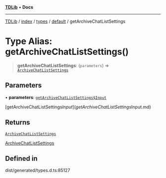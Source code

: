 [**TDLib**](../../../../../../README.md) • **Docs**

***

[TDLib](../../../../../../modules.md) / [index](../../../../../README.md) / [types](../../../README.md) / [default](../README.md) / getArchiveChatListSettings

# Type Alias: getArchiveChatListSettings()

> **getArchiveChatListSettings**: (`parameters`) => [`ArchiveChatListSettings`](ArchiveChatListSettings.md)

## Parameters

• **parameters**: [`getArchiveChatListSettings$Input`](getArchiveChatListSettings$Input.md)

[getArchiveChatListSettings$Input](getArchiveChatListSettings$Input.md)

## Returns

[`ArchiveChatListSettings`](ArchiveChatListSettings.md)

[ArchiveChatListSettings](ArchiveChatListSettings.md)

## Defined in

dist/generated/types.d.ts:85127
